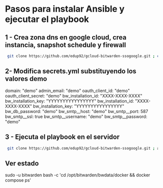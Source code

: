 # Pasos para instalar Ansible y ejecutar el playbook

## 1 - Crea zona dns en google cloud, crea instancia, snapshot schedule y firewall

```bash
 git clone https://github.com/edup92/gcloud-bitwarden-ssogoogle.git ; chmod +x gcloud.sh ; ./gcloud.sh
```


## 2- Modifica secrets.yml substituyendo los valores demo

domain: "demo"
admin_email: "demo"
oauth_client_id: "demo"
oauth_client_secret: "demo"
bw_installation_id: "XXXX-XXXX-XXXX"
bw_installation_key: "YYYYYYYYYYYYYYYY"
bw_installation_id: "XXXX-XXXX-XXXX"
bw_installation_key: "YYYYYYYYYYYYYYYY"
bw_db_password: "demo"
bw_smtp__host: "demo"
bw_smtp__port: 587
bw_smtp__ssl: true
bw_smtp__username: "demo"
bw_smtp__password: "demo"


## 3 - Ejecuta el playbook en el servidor

```bash
 git clone https://github.com/edup92/gcloud-bitwarden-ssogoogle.git ; ansible-playbook gcloud-bitwarden-ssogoogle/main.yml --connection=local -e @gcloud-bitwarden-ssogoogle/secrets.yml
```

## Ver estado

sudo -u bitwarden bash -c 'cd /opt/bitwarden/bwdata/docker && docker compose ps'
